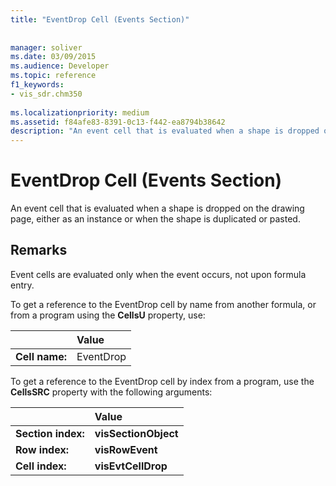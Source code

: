 ```yaml
---
title: "EventDrop Cell (Events Section)"
 
 
manager: soliver
ms.date: 03/09/2015
ms.audience: Developer
ms.topic: reference
f1_keywords:
- vis_sdr.chm350
 
ms.localizationpriority: medium
ms.assetid: f84afe83-8391-0c13-f442-ea8794b38642
description: "An event cell that is evaluated when a shape is dropped on the drawing page, either as an instance or when the shape is duplicated or pasted."
---
```


# EventDrop Cell (Events Section)

An event cell that is evaluated when a shape is dropped on the drawing page, either as an instance or when the shape is duplicated or pasted.
  
## Remarks

Event cells are evaluated only when the event occurs, not upon formula entry.
  
To get a reference to the EventDrop cell by name from another formula, or from a program using the **CellsU** property, use: 
  
||Value |
|:-----|:-----|
| **Cell name:**  <br/> | EventDrop  <br/> |
   
To get a reference to the EventDrop cell by index from a program, use the **CellsSRC** property with the following arguments: 
  
||Value |
|:-----|:-----|
| **Section index:**  <br/> |**visSectionObject** <br/> |
| **Row index:**  <br/> |**visRowEvent** <br/> |
| **Cell index:**  <br/> |**visEvtCellDrop** <br/> |
   


